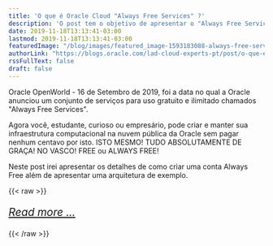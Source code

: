 ```yaml
---
title: 'O que é Oracle Cloud "Always Free Services" ?'
description: 'O post tem o objetivo de apresentar o "Always Free Services" do OCI.'
date: 2019-11-18T13:13:41-03:00
lastmod: 2019-11-18T13:13:41-03:00
featuredImage: "/blog/images/featured_image-1593183088-always-free-services.png"
authorLink: "https://blogs.oracle.com/lad-cloud-experts-pt/post/o-que-e-oracle-cloud-always-free-services"
rssFullText: false
draft: false
---
```


Oracle OpenWorld - 16 de Setembro de 2019, foi a data no qual a Oracle anunciou um conjunto de serviços para 
uso gratuito e ilimitado chamados "Always Free Services".

Agora você, estudante, curioso ou empresário, pode criar e manter sua infraestrutura computacional na nuvem 
pública da Oracle sem pagar nenhum centavo por isto. ISTO MESMO! TUDO ABSOLUTAMENTE DE GRAÇA! NO VASCO! FREE ou ALWAYS FREE!

Neste post irei apresentar os detalhes de como criar uma conta Always Free além de apresentar uma arquitetura de exemplo.

{{< raw >}}
   <br>
   <p style="font-size: 1.5em; font-style: italic;">
      <a href="https://blogs.oracle.com/lad-cloud-experts-pt/post/o-que-e-oracle-cloud-always-free-services" target="_blank"> 
         Read more ...
      </a>
   </p>
{{< /raw >}}
